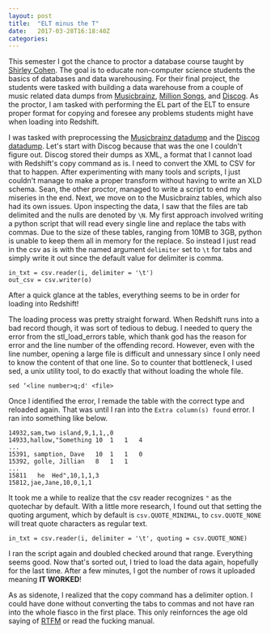 ```yaml
---
layout: post
title:  "ELT minus the T"
date:   2017-03-28T16:18:40Z
categories:
---
```


This semester I got the chance to proctor a database course taught by [Shirley Cohen][cohen-linkedin]. The goal is to educate non-computer science students the basics of databases and data warehousing. For their final project, the students were tasked with building a data warehouse from a couple of music related data dumps from [Musicbrainz][mb], [Million Songs][ms], and [Discog][dc]. As the proctor, I am tasked with performing the EL part of the ELT to ensure proper format for copying and foresee any problems students might have when loading into Redshift.

I was tasked with preprocessing the [Musicbrainz datadump][mb-dump] and the [Discog datadump][dc-dump]. Let's start with Discog because that was the one I couldn't figure out. Discog stored their dumps as XML, a format that I cannot load with Redshift's copy command as is. I need to convert the XML to CSV for that to happen. After experimenting with many tools and scripts, I just couldn't manage to make a proper transform without having to write an XLD schema. Sean, the other proctor, managed to write a script to end my miseries in the end. Next, we move on to the Musicbrainz tables, which also had its own issues. Upon inspecting the data, I saw that the files are tab delimited and the nulls are denoted by `\N`. My first approach involved writing a python script that will read every single line and replace the tabs with commas. Due to the size of these tables, ranging from 10MB to 3GB, python is unable to keep them all in memory for the replace. So instead I just read in the csv as is with the named argument `delimiter` set to `\t` for tabs and simply write it out since the default value for delimiter is comma.
```
in_txt = csv.reader(i, delimiter = '\t')
out_csv = csv.writer(o)
```
After a quick glance at the tables, everything seems to be in order for loading into Redshift!

The loading process was pretty straight forward. When Redshift runs into a bad record though, it was sort of tedious to debug. I needed to query the error from the stl_load_errors table, which thank god has the reason for error and the line number of the offending record. However, even with the line number, opening a large file is difficult and unnessary since I only need to know the content of that one line. So to counter that bottleneck, I used sed, a unix utility tool, to do exactly that without loading the whole file.
```
sed ‘<line number>q;d' <file>
```
Once I identified the error, I remade the table with the correct type and reloaded again. That was until I ran into the `Extra column(s) found` error. I ran into something like below. 
```
14932,sam,two island,9,1,1,,0
14933,hallow,"Something	10	1	1	4
...
15391, samption, Dave	10	1	1	0
15392, golle, Jillian	8	1	1
...
15811	he	Hed",10,1,1,3
15812,jae,Jane,10,0,1,1
```
It took me a while to realize that the csv reader recognizes `"` as the quotechar by default. With a little more research, I found out that setting the quoting argument, which by default is `csv.QUOTE_MINIMAL`, to `csv.QUOTE_NONE` will treat quote characters as regular text. 
```
in_txt = csv.reader(i, delimiter = '\t', quoting = csv.QUOTE_NONE)
```
I ran the script again and doubled checked around that range. Everything seems good. Now that's sorted out, I tried to load the data again, hopefully for the last time. After a few minutes, I got the number of rows it uploaded meaning **IT WORKED**! 

As as sidenote, I realized that the copy command has a delimiter option. I could have done without converting the tabs to commas and not have ran into the whole fiasco in the first place. This only reinfornces the age old saying of [RTFM][rtfm] or read the fucking manual.


[cohen-linkedin]:	https://www.linkedin.com/in/shirleycohen/
[psql]:				https://www.postgresql.org/docs/9.2/static/app-psql.html
[rs]:				https://aws.amazon.com/redshift/
[mb]:				https://musicbrainz.org/
[ms]:				https://labrosa.ee.columbia.edu/millionsong/
[dc]:				https://www.discogs.com/
[mb-dump]:			https://musicbrainz.org/doc/MusicBrainz_Database/Download
[dc-dump]:			http://data.discogs.com/?prefix=data/2017/
[rtfm]:				https://en.wikipedia.org/wiki/RTFM
